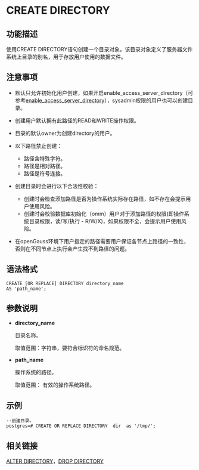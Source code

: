 # CREATE DIRECTORY<a name="ZH-CN_TOPIC_0242370565"></a>

## 功能描述<a name="zh-cn_topic_0237122101_zh-cn_topic_0059778310_section50807000114421"></a>

使用CREATE DIRECTORY语句创建一个目录对象，该目录对象定义了服务器文件系统上目录的别名，用于存放用户使用的数据文件。

## 注意事项<a name="zh-cn_topic_0237122101_zh-cn_topic_0059778310_section25762026103427"></a>

-   默认只允许初始化用户创建，如果开启enable\_access\_server\_directory（可参考[enable\_access\_server\_directory](操作审计.md#zh-cn_topic_0237124747_section4279164545515)），sysadmin权限的用户也可以创建目录。
-   创建用户默认拥有此路径的READ和WRITE操作权限。
-   目录的默认owner为创建directory的用户。
-   以下路径禁止创建：
    -   路径含特殊字符。
    -   路径是相对路径。
    -   路径是符号连接。

-   创建目录时会进行以下合法性校验：
    -   创建时会检查添加路径是否为操作系统实际存在路径，如不存在会提示用户使用风险。
    -   创建时会校验数据库初始化（omm）用户对于添加路径的权限\(即操作系统目录权限，读/写/执行 - R/W/X\)，如果权限不全，会提示用户使用风险。

-   在openGauss环境下用户指定的路径需要用户保证各节点上路径的一致性，否则在不同节点上执行会产生找不到路径的问题。

## 语法格式<a name="zh-cn_topic_0237122101_zh-cn_topic_0059778310_section30531647103427"></a>

```
CREATE [OR REPLACE] DIRECTORY directory_name
AS 'path_name';
```

## 参数说明<a name="zh-cn_topic_0237122101_section687510282437"></a>

-   **directory\_name**

    目录名称。

    取值范围：字符串，要符合标识符的命名规范。

-   **path\_name**

    操作系统的路径。

    取值范围： 有效的操作系统路径。


## 示例<a name="zh-cn_topic_0237122101_section1853433744413"></a>

```
--创建目录。
postgres=# CREATE OR REPLACE DIRECTORY  dir  as '/tmp/';
```

## 相关链接<a name="zh-cn_topic_0237122101_section1767373224414"></a>

[ALTER DIRECTORY](ALTER-DIRECTORY.md)，[DROP DIRECTORY](DROP-DIRECTORY.md)

